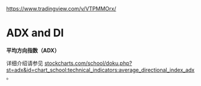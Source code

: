https://www.tradingview.com/v/VTPMMOrx/

# ADX and DI


**平均方向指数（ADX）**

详细介绍请参见 [stockcharts.com/school/doku.php?st=adx&id=chart_school:technical_indicators:average_directional_index_adx](https://stockcharts.com/school/doku.php?st=adx&id=chart_school%3Atechnical_indicators%3Aaverage_directional_index_adx)。

























